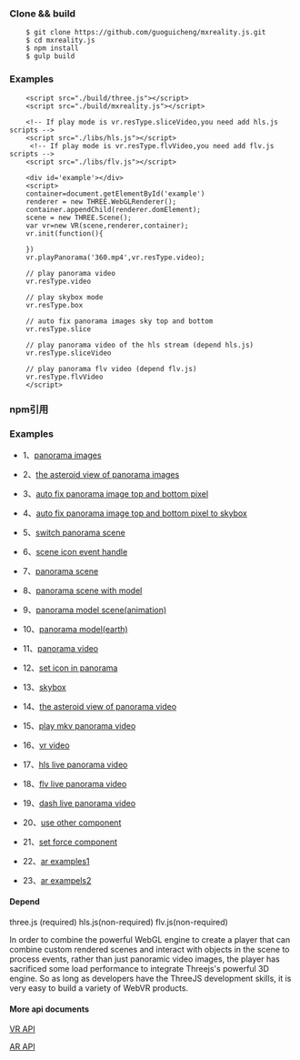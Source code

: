 ### Clone && build

        $ git clone https://github.com/guoguicheng/mxreality.js.git
        $ cd mxreality.js
        $ npm install
        $ gulp build

### Examples

        <script src="./build/three.js"></script>
        <script src="./build/mxreality.js"></script>

        <!-- If play mode is vr.resType.sliceVideo,you need add hls.js scripts -->
        <script src="./libs/hls.js"></script>
         <!-- If play mode is vr.resType.flvVideo,you need add flv.js scripts -->
        <script src="./libs/flv.js"></script>

        <div id='example'></div>
        <script>
        container=document.getElementById('example')
        renderer = new THREE.WebGLRenderer();
        container.appendChild(renderer.domElement);
        scene = new THREE.Scene();
        var vr=new VR(scene,renderer,container);
        vr.init(function(){
                
        })
        vr.playPanorama('360.mp4',vr.resType.video);

        // play panorama video
        vr.resType.video

        // play skybox mode
        vr.resType.box

        // auto fix panorama images sky top and bottom
        vr.resType.slice

        // play panorama video of the hls stream (depend hls.js)
        vr.resType.sliceVideo

        // play panorama flv video (depend flv.js)
        vr.resType.flvVideo
        </script>

### npm引用



### Examples
* 1、[panorama images](examples/pano_image.html)
* 2、[the asteroid view of panorama images](examples/pano_image_asteroid.html)
* 3、[auto fix panorama image top and bottom pixel](examples/auto_fix_top_and_bottom.html)
* 4、[auto fix panorama image top and bottom pixel to skybox](examples/pano_image_convert_to_skybox.html)
* 5、[switch panorama scene](examples/hot_scene_switch.html)
* 6、[scene icon event handle](examples/mouse_event_example.html)
* 7、[panorama scene](examples/pano_flybird.html)
* 8、[panorama scene with model](examples/pano_object_or_scence.html)
* 9、[panorama model scene(animation) ](examples/pano_object_scenne.html)
* 10、[panorama model(earth)](examples/pano_scene_earth.html)
* 11、[panorama video](examples/pano_video.html)
* 12、[set icon in panorama](examples/set_icon_button_in_pano_obj.html)
* 13、[skybox](examples/skybox_pano.html)
* 14、[the asteroid view of panorama video](examples/video_asteroid.html)
* 15、[play mkv panorama video](examples/vr_video_mkv.html)
* 16、[vr video](examples/vr_video.html)
* 17、[hls live panorama video](examples/vr_hls_live_video.html)
* 18、[flv live panorama video](examples/vr_flv_live_video.html)
* 19、[dash live panorama video](examples/vr_dash_live_video.html)
* 20、[use other component](examples/vr_dash_live_video.html)
* 21、[set force component](examples/vr_live_type_setting.html)

* 22、[ar examples1](examples/web_mix_reality.html)
* 23、[ar exampels2](examples/web_mix_reality_birds.html)
#### Depend
three.js (required)
hls.js(non-required)
flv.js(non-required)

In order to combine the powerful WebGL engine to create a player that can combine custom rendered scenes and interact with objects in the scene to process events, rather than just panoramic video images, the player has sacrificed some load performance to integrate Threejs's powerful 3D engine. So as long as developers have the ThreeJS development skills, it is very easy to build a variety of WebVR products.

#### More api documents

[VR API](VRAPI_en.md)

[AR API](ARAPI_en.md)